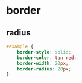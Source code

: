 # border

## radius

```css
#example {
    border-style: solid;
    border-color: tan red;
    border-width: 20px;
    border-radius: 20px;
}
```
